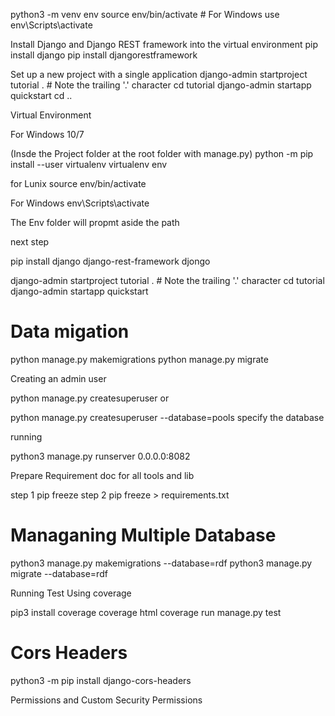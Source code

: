 python3 -m venv env source env/bin/activate # For Windows use env\Scripts\activate

Install Django and Django REST framework into the virtual environment
pip install django pip install djangorestframework

Set up a new project with a single application
django-admin startproject tutorial . # Note the trailing '.' character cd tutorial django-admin startapp quickstart cd ..

Virtual Environment

For Windows 10/7

(Insde the Project folder at the root folder with manage.py) python -m pip install --user virtualenv virtualenv env

for Lunix source env/bin/activate

For Windows env\Scripts\activate

The Env folder will propmt aside the path

next step

pip install django django-rest-framework djongo

django-admin startproject tutorial . # Note the trailing '.' character cd tutorial django-admin startapp quickstart

# Data migation
python manage.py makemigrations python manage.py migrate

Creating an admin user

python manage.py createsuperuser or

python manage.py createsuperuser --database=pools specify the database

running

python3 manage.py runserver 0.0.0.0:8082

Prepare Requirement doc for all tools and lib

step 1 pip freeze step 2 pip freeze > requirements.txt

# Managaning Multiple Database

python3 manage.py makemigrations --database=rdf
python3 manage.py migrate --database=rdf

Running Test Using coverage

pip3 install coverage
coverage html
coverage run manage.py test

# Cors Headers

python3 -m pip install django-cors-headers

Permissions and Custom Security Permissions